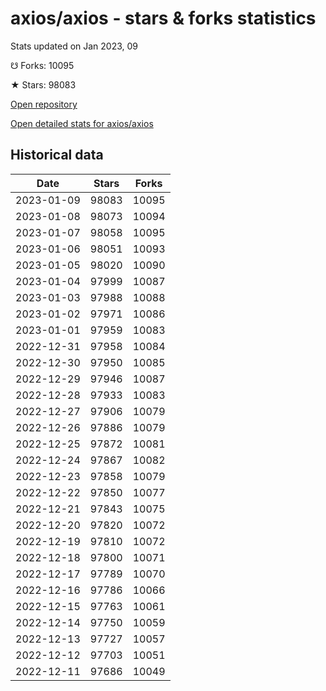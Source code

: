 # axios/axios - stars & forks statistics

Stats updated on Jan 2023, 09

☋ Forks: 10095

★ Stars: 98083

[Open repository](https://github.com/axios/axios)

[Open detailed stats for axios/axios](https://reviewgithub.com/rep/axios/axios)

## Historical data
| Date | Stars | Forks |
|------|-------|-------|
| 2023-01-09 | 98083 | 10095 | 
| 2023-01-08 | 98073 | 10094 | 
| 2023-01-07 | 98058 | 10095 | 
| 2023-01-06 | 98051 | 10093 | 
| 2023-01-05 | 98020 | 10090 | 
| 2023-01-04 | 97999 | 10087 | 
| 2023-01-03 | 97988 | 10088 | 
| 2023-01-02 | 97971 | 10086 | 
| 2023-01-01 | 97959 | 10083 | 
| 2022-12-31 | 97958 | 10084 | 
| 2022-12-30 | 97950 | 10085 | 
| 2022-12-29 | 97946 | 10087 | 
| 2022-12-28 | 97933 | 10083 | 
| 2022-12-27 | 97906 | 10079 | 
| 2022-12-26 | 97886 | 10079 | 
| 2022-12-25 | 97872 | 10081 | 
| 2022-12-24 | 97867 | 10082 | 
| 2022-12-23 | 97858 | 10079 | 
| 2022-12-22 | 97850 | 10077 | 
| 2022-12-21 | 97843 | 10075 | 
| 2022-12-20 | 97820 | 10072 | 
| 2022-12-19 | 97810 | 10072 | 
| 2022-12-18 | 97800 | 10071 | 
| 2022-12-17 | 97789 | 10070 | 
| 2022-12-16 | 97786 | 10066 | 
| 2022-12-15 | 97763 | 10061 | 
| 2022-12-14 | 97750 | 10059 | 
| 2022-12-13 | 97727 | 10057 | 
| 2022-12-12 | 97703 | 10051 | 
| 2022-12-11 | 97686 | 10049 | 

